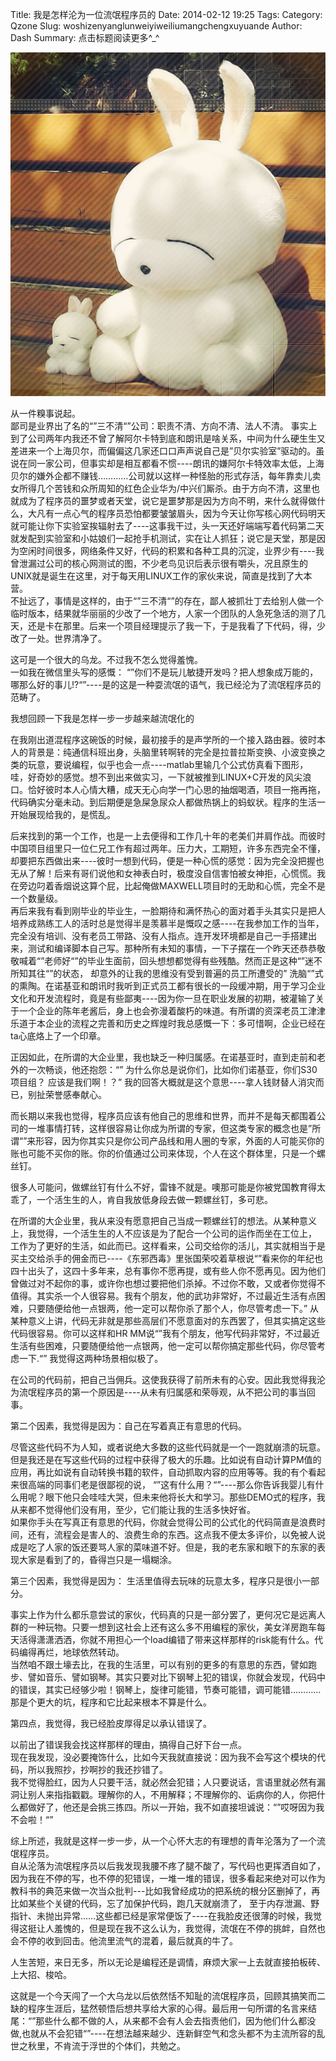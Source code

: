 Title: 我是怎样沦为一位流氓程序员的
Date: 2014-02-12 19:25
Tags: 
Category: Qzone
Slug: woshizenyanglunweiyiweiliumangchengxuyuande
Author: Dash
Summary: 点击标题阅读更多^_^

![/images/liumang.jpg](/images/liumang.jpg)

从一件糗事说起。<br />
鄙司是业界出了名的“”三不清“”公司：职责不清、方向不清、法人不清。 事实上到了公司两年内我还不曾了解阿尔卡特到底和朗讯是啥关系，中间为什么硬生生又差进来一个上海贝尔，而偏偏这几家还口口声声说自己是”贝尔实验室”驱动的。虽说在同一家公司，但事实却是相互都看不惯----朗讯的嫌阿尔卡特效率太低，上海贝尔的嫌外企都不赚钱…………公司就以这样一种怪胎的形式存活，每年靠卖儿卖女所得几个苦钱和众所周知的红色企业华为/中兴们厮杀。由于方向不清，这里也就成为了程序员的噩梦或者天堂，说它是噩梦那是因为方向不明，来什么就得做什么，大凡有一点心气的程序员恐怕都要皱皱眉头，因为今天让你写核心网代码明天就可能让你下实验室挨辐射去了----这事我干过，头一天还好端端写着代码第二天就发配到实验室和小姑娘们一起抢手机测试，实在让人抓狂；说它是天堂，那是因为空闲时间很多，网络条件又好，代码的积累和各种工具的沉淀，业界少有----我曾泄漏过公司的核心网测试的图，不少老鸟见识后表示很有嚼头，况且原生的UNIX就是诞生在这里，对于每天用LINUX工作的家伙来说，简直是找到了大本营。 <br />
不扯远了，事情是这样的，由于“”三不清“”的存在，鄙人被抓壮丁去给别人做一个临时版本，结果就华丽丽的少改了一个地方，人家一个团队的人急死急活的测了几天，还是卡在那里。后来一个项目经理提示了我一下，于是我看了下代码，得，少改了一处。世界清净了。<br />

这可是一个很大的乌龙。不过我不怎么觉得羞愧。<br />
一如我在微信里头写的感慨： “”你们不是玩儿敏捷开发吗？把人想象成万能的，哪那么好的事儿!?“”----是的这是一种耍流氓的语气，我已经沦为了流氓程序员的范畴了。<br />

我想回顾一下我是怎样一步一步越来越流氓化的<br />

在我刚出道混程序这碗饭的时候，最初接手的是声学所的一个接入路由器。彼时本人的背景是：纯通信科班出身，头脑里转啊转的完全是拉普拉斯变换、小波变换之类的玩意，要说编程，似乎也会一点----matlab里输几个公式仿真看下图形，哇，好奇妙的感觉。想不到出来做实习，一下就被推到LINUX+C开发的风尖浪口。恰好彼时本人心情大糟，成天无心向学一门心思的抽烟喝酒，项目一拖再拖，代码确实分毫未动。到后期便是急屎急尿众人都做热锅上的蚂蚁状。程序的生活一开始展现给我的，是慌乱。<br />

后来找到的第一个工作，也是一上去便得和工作几十年的老美们并肩作战。而彼时中国项目组里只一位仁兄工作有超过两年。压力大，工期短，许多东西完全不懂，却要把东西做出来----彼时一想到代码，便是一种心慌的感觉：因为完全没把握也无从了解！后来有哥们说他和女神表白时，极度没自信害怕被女神拒，心慌慌。我在旁边叼着香烟说这算个屁，比起俺做MAXWELL项目时的无助和心慌，完全不是一个数量级。<br />
再后来我有看到刚毕业的毕业生，一脸期待和满怀热心的面对着手头其实只是把人培养成熟练工人的活时总是觉得半是羡慕半是慨叹之感----在我参加工作的当年，完全没有培训、没有老员工带路、没有人指点。连开发环境都是自己一手搭建出来，测试和编译脚本自己写。那种所有未知的事情，一下子摆在一个昨天还恭恭敬敬喊着“”老师好“”的毕业生面前，回头想想都觉得有些残酷。然而正是这种“”迷不所知其往“”的状态， 却意外的让我的思维没有受到普遍的员工所遭受的” 洗脑“”式的熏陶。在诺基亚和朗讯时我听到正式员工都有很长的一段缓冲期，用于学习企业文化和开发流程时，竟是有些鄙夷----因为你一旦在职业发展的初期，被灌输了关于一个企业的陈年老酱后，身上也会弥漫着酸朽的味道。有所谓的资深老员工津津乐道于本企业的流程之完善和历史之辉煌时我总感慨一下：多可惜啊，企业已经在ta心底烙上了一个印章。<br />

正因如此，在所谓的大企业里，我也缺乏一种归属感。在诺基亚时，直到走前和老外的一次畅谈，他还抱怨：“” 为什么你总是说你们，比如你们诺基亚，你们S30项目组？ 应该是我们啊！？” 我的回答大概就是这个意思----拿人钱财替人消灾而已，别扯荣誉感奉献心。<br />

而长期以来我也觉得，程序员应该有他自己的思维和世界，而并不是每天都围着公司的一堆事情打转，这样很容易让你成为所谓的专家，但这类专家的概念也是”所谓“”来形容，因为你其实只是你公司产品线和用人圈的专家，外面的人可能买你的账也可能不买你的账。你的价值通过公司来体现，个人在这个群体里，只是一个螺丝钉。<br />

很多人可能问，做螺丝钉有什么不好，雷锋不就是。噢那可能是你被党国教育得太乖了，一个活生生的人，肯自我放低身段去做一颗螺丝钉，多可悲。<br />

在所谓的大企业里，我从来没有愿意把自己当成一颗螺丝钉的想法。从某种意义上，我觉得，一个活生生的人不应该是为了配合一个公司的运作而坐在工位上， 工作为了更好的生活，如此而已。这样看来，公司交给你的活儿，其实就相当于是买主交给杀手的佣金而已----《东邪西毒》里张国荣咬着草根说“”看来你的年纪也四十出头了，这四十多年来，总有事你不愿再提，或有些人你不愿再见。因为他们曾做过对不起你的事，或许你也想过要把他们杀掉。不过你不敢，又或者你觉得不值得。其实杀一个人很容易。我有个朋友，他的武功非常好，不过最近生活有点困难，只要随便给他一点银两，他一定可以帮你杀了那个人，你尽管考虑一下。” 从某种意义上讲，代码无非就是那些高层们不愿意面对的东西罢了，但其实搞定这些代码很容易。你可以这样和HR MM说“”我有个朋友，他写代码非常好，不过最近生活有些困难，只要随便给他一点银两，他一定可以帮你搞定那些代码，你尽管考虑一下.“” 我觉得这两种场景相似极了。<br />

在公司的代码前，把自己当佣兵。这使我获得了前所未有的心安。因此我觉得我沦为流氓程序员的第一个原因是----从未有归属感和荣辱观，从不把公司的事当回事。<br />

第二个因素，我觉得是因为：自己在写着真正有意思的代码。<br />

尽管这些代码不为人知，或者说绝大多数的这些代码就是一个一跑就崩溃的玩意。但是我还是在写这些代码的过程中获得了极大的乐趣。比如说有自动计算PM值的应用，再比如说有自动转换书籍的软件，自动抓取内容的应用等等。我的有个看起来很高端的同事们老是很鄙视的说， “”这有什么用？“”----那么你告诉我婴儿有什么用呢？眼下他只会哇哇大哭，但未来他将长大和学习。那些DEMO式的程序，我从来都不觉得他们没有用，至少，它们能让我的生活多快好省。<br />
如果你手头在写真正有意思的代码，你就会觉得公司的公式化的代码简直是浪费时间，还有，流程会是害人的、浪费生命的东西。这点我不便太多评价，以免被人说成是吃了人家的饭还要骂人家的菜味道不好。但是，我的老东家和眼下的东家的表现大家是看到了的，昏得岂只是一塌糊涂。<br />

第三个因素，我觉得是因为： 生活里值得去玩味的玩意太多，程序只是很小一部分。<br />

事实上作为什么都乐意尝试的家伙，代码真的只是一部分罢了，更何况它是远离人群的一种玩物。只要一想到这社会上还有这么多不用编程的家伙，美女洋房跑车每天活得潇潇洒洒，你就不用担心一个load编错了带来这样那样的risk能有什么。代码编得再烂，地球依然转动。<br />
当然咱不跟土壕去比，在我的生活里，可以有别的更多的有意思的东西，譬如跑步、譬如音乐、譬如钢琴。其实只要对比下钢琴上犯的错误，你就会发现，代码中的错误，其实已经够少啦！钢琴上，旋律可能错，节奏可能错，调可能错…………那是个更大的坑，程序和它比起来根本不算是什么。<br />

第四点，我觉得，我已经脸皮厚得足以承认错误了。<br />

以前出了错误我会找这样那样的理由，搞得自己好下台一点。<br />
现在我发现，没必要掩饰什么，比如今天我就直接说：因为我不会写这个模块的代码，所以我照抄，抄啊抄的我还抄错了。<br />
我不觉得脸红，因为人只要干活，就必然会犯错；人只要说话，言语里就必然有漏洞让别人来指指戳戳。理解你的人，不用解释；不理解你的、诟病你的人，你把什么都做好了，他还是会挑三拣四。所以一开始，我不如直接坦诚说：“”哎呀因为我不会啦！“”<br />


综上所述，我就是这样一步一步，从一个心怀大志的有理想的青年沦落为了一个流氓程序员。<br />
自从沦落为流氓程序员以后我发现我腰不疼了腿不酸了，写代码也更挥洒自如了，因为我在不停的写，也不停的犯错误，一堆一堆的错误，很多看起来绝对可以作为教科书的典范来做一次当众批判---比如我曾经成功的把系统的根分区删掉了，再比如某些个关键的代码，忘了加保护代码，跑几天就崩溃了， 至于内存泄漏、野指针、未抛出异常……这些都已经是家常便饭了----在我脸皮还很薄的时候，我觉得这挺让人羞愧的，但是现在我不这么认为，我觉得，流氓在不停的挑衅，自然也会不停的收到回击。他流里流气的混着，最后就真的牛了。<br />

人生苦短，来日无多，所以无论是编程还是调情，麻烦大家一上去就直接拍板砖、上大招、梭哈。<br />

这就是一个今天闯了一个大乌龙以后依然恬不知耻的流氓程序员，回顾其搞笑而二缺的程序生涯后，猛然顿悟后想共享给大家的心得。最后用一句所谓的名言来结尾：“”那些什么都不做的人，从来都不会有人会去指责他们，因为他们什么都没做,也就从不会犯错“”----在想法越来越少、连新鲜空气和念头都不为主流所容的乱世之秋里，不肯流于浮世的个体们，共勉之。
